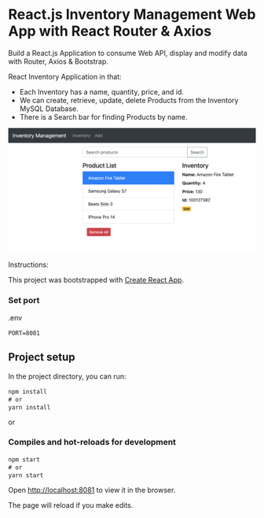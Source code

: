 # React.js Inventory Management Web App with React Router & Axios

Build a React.js Application to consume Web API, display and modify data with Router, Axios & Bootstrap.

React Inventory Application in that:
- Each Inventory has a name, quantity, price, and id.
- We can create, retrieve, update, delete Products from the Inventory MySQL Database.
- There is a Search bar for finding Products by name.

![frontend-demo](frontend-demo.png)

Instructions: 

This project was bootstrapped with [Create React App](https://github.com/facebook/create-react-app).

### Set port
.env
```
PORT=8081
```

## Project setup

In the project directory, you can run:

```
npm install
# or
yarn install
```

or

### Compiles and hot-reloads for development

```
npm start
# or
yarn start
```

Open [http://localhost:8081](http://localhost:8081) to view it in the browser.

The page will reload if you make edits.
